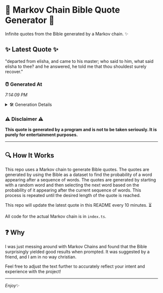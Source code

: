 # 📖 Markov Chain Bible Quote Generator 📖

Infinite quotes from the Bible generated by a Markov chain. ✨

## ✨ Latest Quote ✨
"departed from elisha, and came to his master; who said to him, what said elisha to thee? and he answered, he told me that thou shouldest surely recover."

### ⏰ Generated At
*7:14:09 PM*

<details>
    <summary>🛠️ Generation Details</summary>
    <p>
        <strong>🌱 Seed:</strong> departed<br>
        <strong>🔄 Iterations:</strong> 27<br>
        <strong>📜 Context History:</strong><br>[ departed ]: from<br>[ departed, from ]: elisha,<br>[ departed, from, elisha, ]: and<br>[ departed, from, elisha,, and ]: came<br>[ departed, from, elisha,, and, came ]: to<br>[ departed, from, elisha,, and, came, to ]: his<br>[ from, elisha,, and, came, to, his ]: master;<br>[ elisha,, and, came, to, his, master; ]: who<br>[ and, came, to, his, master;, who ]: said<br>[ came, to, his, master;, who, said ]: to<br>[ to, his, master;, who, said, to ]: him,<br>[ his, master;, who, said, to, him, ]: what<br>[ master;, who, said, to, him,, what ]: said<br>[ who, said, to, him,, what, said ]: elisha<br>[ said, to, him,, what, said, elisha ]: to<br>[ to, him,, what, said, elisha, to ]: thee?<br>[ him,, what, said, elisha, to, thee? ]: and<br>[ what, said, elisha, to, thee?, and ]: he<br>[ said, elisha, to, thee?, and, he ]: answered,<br>[ elisha, to, thee?, and, he, answered, ]: he<br>[ to, thee?, and, he, answered,, he ]: told<br>[ thee?, and, he, answered,, he, told ]: me<br>[ and, he, answered,, he, told, me ]: that<br>[ he, answered,, he, told, me, that ]: thou<br>[ answered,, he, told, me, that, thou ]: shouldest<br>[ he, told, me, that, thou, shouldest ]: surely<br>[ told, me, that, thou, shouldest, surely ]: recover.<br>
    </p>
</details>

### ⚠️ Disclaimer ⚠️
**This quote is generated by a program and is not to be taken seriously. It is purely for entertainment purposes.**

---

## 🔍 How It Works

This repo uses a Markov chain to generate Bible quotes. The quotes are generated by using the Bible as a dataset to find the probability of a word appearing after a sequence of words. The quotes are generated by starting with a random word and then selecting the next word based on the probability of it appearing after the current sequence of words. This process is repeated until the desired length of the quote is reached.

This repo will update the latest quote in this README every 10 minutes. ⏳

All code for the actual Markov chain is in `index.ts`.

## ❓ Why

I was just messing around with Markov Chains and found that the Bible surprisingly yielded good results when prompted. 
It was suggested by a friend, and I am in no way christian.

Feel free to adjust the text further to accurately reflect your intent and experience with the project!

---

*Enjoy*✨
